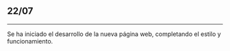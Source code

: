 ## 22/07
---
Se ha iniciado el desarrollo de la nueva página web, completando el estilo y funcionamiento.
